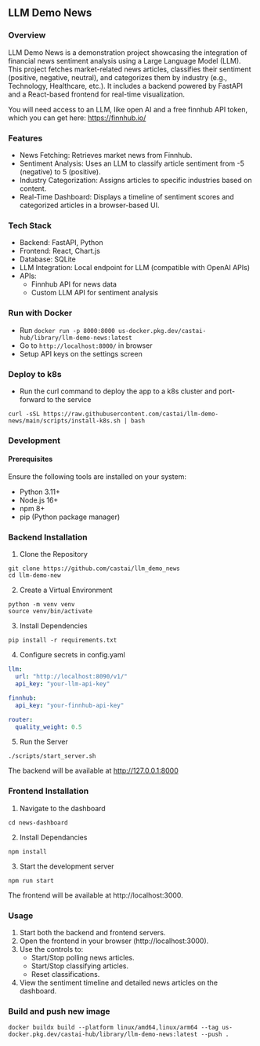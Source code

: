 ## LLM Demo News

### Overview

LLM Demo News is a demonstration project showcasing the integration of financial news sentiment analysis using a Large Language Model (LLM). This project fetches market-related news articles, classifies their sentiment (positive, negative, neutral), and categorizes them by industry (e.g., Technology, Healthcare, etc.). It includes a backend powered by FastAPI and a React-based frontend for real-time visualization.

You will need access to an LLM, like open AI and a free finnhub API token, which you can get here: https://finnhub.io/  

### Features
- News Fetching: Retrieves market news from Finnhub.
- Sentiment Analysis: Uses an LLM to classify article sentiment from -5 (negative) to 5 (positive).
- Industry Categorization: Assigns articles to specific industries based on content.
- Real-Time Dashboard: Displays a timeline of sentiment scores and categorized articles in a browser-based UI.

### Tech Stack
- Backend: FastAPI, Python
- Frontend: React, Chart.js
- Database: SQLite
- LLM Integration: Local endpoint for LLM (compatible with OpenAI APIs)
- APIs:
    - Finnhub API for news data
    - Custom LLM API for sentiment analysis

### Run with Docker
- Run `docker run -p 8000:8000 us-docker.pkg.dev/castai-hub/library/llm-demo-news:latest`
- Go to `http://localhost:8000/` in browser
- Setup API keys on the settings screen

### Deploy to k8s
- Run the curl command to deploy the app to a k8s cluster and port-forward to the service
```shell
curl -sSL https://raw.githubusercontent.com/castai/llm-demo-news/main/scripts/install-k8s.sh | bash
````

### Development

#### Prerequisites

Ensure the following tools are installed on your system:
- Python 3.11+
- Node.js 16+
- npm 8+
- pip (Python package manager)

### Backend Installation

1. Clone the Repository
```shell
git clone https://github.com/castai/llm_demo_news
cd llm-demo-new
```
2. Create a Virtual Environment
```shell
python -m venv venv
source venv/bin/activate
```
3. Install Dependencies
```shell
pip install -r requirements.txt
```
4. Configure secrets in config.yaml
```yaml
llm:
  url: "http://localhost:8090/v1/"
  api_key: "your-llm-api-key"

finnhub:
  api_key: "your-finnhub-api-key"

router:
  quality_weight: 0.5
```
5. Run the Server
```shell
./scripts/start_server.sh
```
The backend will be available at http://127.0.0.1:8000

### Frontend Installation
1. Navigate to the dashboard
```shell
cd news-dashboard
```
2. Install Dependancies
```shell
npm install
```
3. Start the development server
```shell
npm run start
```
The frontend will be available at http://localhost:3000.

### Usage
1. Start both the backend and frontend servers.
2. Open the frontend in your browser (http://localhost:3000).
3. Use the controls to:
    - Start/Stop polling news articles.
    - Start/Stop classifying articles.
    - Reset classifications.
4. View the sentiment timeline and detailed news articles on the dashboard.

### Build and push new image
```
docker buildx build --platform linux/amd64,linux/arm64 --tag us-docker.pkg.dev/castai-hub/library/llm-demo-news:latest --push .
```
